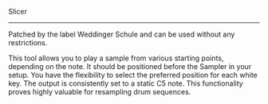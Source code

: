 Slicer




---------------------------------------------
Patched by the label Weddinger Schule
and can be used without any restrictions. 

This tool allows you to play a sample from 
various starting points, depending on 
the note. It should be positioned before 
the Sampler in your setup. You have the 
flexibility to select the preferred 
position for each white key. The output 
is consistently set to a static C5 note. 
This functionality proves highly valuable 
for resampling drum sequences.
